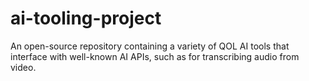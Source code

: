 # ai-tooling-project
An open-source repository containing a variety of QOL AI tools that interface with well-known AI APIs, such as for transcribing audio from video.
